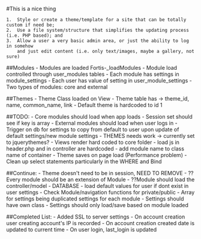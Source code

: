 #This is a nice thing

```
1.  Style or create a theme/template for a site that can be totally custom if need be;
2.  Use a file system/structure that simplifies the updating process (i.e. PHP based); and
3.  Allow a user a very basic admin area, or just the ability to log in somehow
	and just edit content (i.e. only text/images, maybe a gallery, not sure)
```


##Modules
	- Modules are loaded Fortis-_loadModules
	- Module load controlled through user_modules tables
	- Each module has settings in module_settings
	- Each user has value of setting in user_module_settings
	- Two types of modules: core and external

	
##Themes
	- Theme Class loaded on View
	- Theme table has -> theme_id, name, common_name, link
	- Default theme is hardcoded to id 1


##TODO:
	- Core modules should load when app loads
	- Session set should see if key is array
	- External modules should load when user logs in
	- Trigger on db for settings to copy from default to user upon update of default settings/new module settings
	- THEMES needs work -> currently set to jquerythemes?
	- Views render hard coded to core folder
	- load js in header.php and in controller are hardcoded
	- add module name to class name of container
	- Theme saves on page load (Performance problem)
	- Clean up select statements particularly in the WHERE and Bind


##Continue:
	- Theme doesn't need to be in session, NEED TO REMOVE
	- ??Every module should be an extension of Module
	- ??Module should load the controller/model
	- DATABASE - load default values for user if dont exist in user settings
	- Check Module/navigation functions for private/public
	- Array for settings being duplicated settings for each module
	- Settings should have own class
	- Settings should only load/save based on module loaded

##Completed List:
	- Added SSL to server settings
	- On account creation user creating account's IP is recorded
	- On account creation created date is updated to current time
	- On user login, last_login is updated